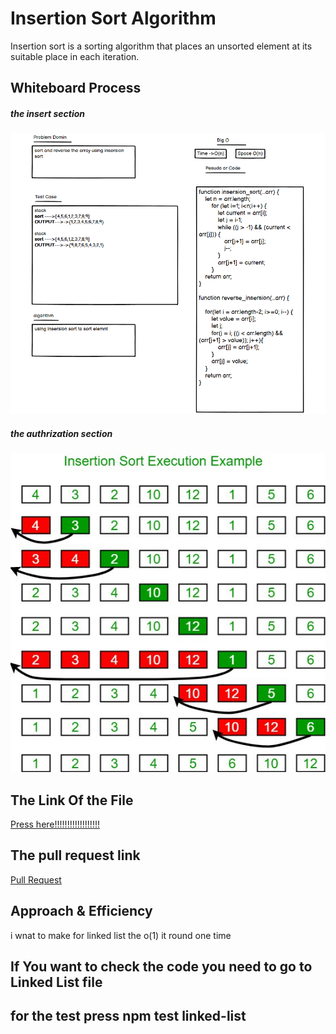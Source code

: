 # Insertion Sort Algorithm
Insertion sort is a sorting algorithm that places an unsorted element at its suitable place in each iteration.

## Whiteboard Process
##### the insert section
![image](./wightbord.png)


##### the authrization section
![image](./authrization.jpg)

## The Link Of the File
[Press here!!!!!!!!!!!!!!!!!!](https://github.com/lithhalim/data-structures-and-algorithms/tree/main/javascript/linked-list2)

## The pull request link
[Pull Request](https://github.com/lithhalim/data-structures-and-algorithms/pulls)
## Approach & Efficiency
i wnat to make for linked list the o(1) it round one time

## If You want to check the code you need to go to Linked List file 
## for the test press npm test linked-list



